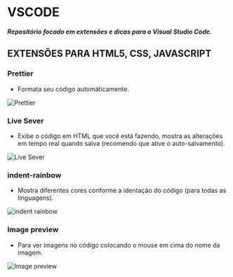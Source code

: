 # VSCODE
_**Repositório focado em extensões e dicas para o Visual Studio Code.**_

## EXTENSÕES PARA HTML5, CSS, JAVASCRIPT

### Prettier
- Formata seu código automáticamente.

![Prettier](https://github.com/Guilhermepereirafonseca/VSCODE/assets/169271268/f12c4803-3390-4b54-8a13-be7c8b27125f)

### Live Sever
- Exibe o código em HTML que você está fazendo, mostra as alterações em tempo real quando salva (recomendo que ative o auto-salvamento).

![Live Sever](https://github.com/user-attachments/assets/09fde238-6f86-4ff0-a079-904003d0a5c2)

### indent-rainbow
- Mostra diferentes cores conforme a identação do código (para todas as linguagens).

![indent rainbow](https://github.com/Guilhermepereirafonseca/VSCODE/assets/169271268/20444d4f-8900-4ec8-9124-8be84a3deea6)

### Image preview
- Para ver imagens no código colocando o mouse em cima do nome da imagem.

![Image preview](https://github.com/Guilhermepereirafonseca/VSCODE/assets/169271268/98fe55c6-5f4d-4db4-8df5-efc7b576f851)



